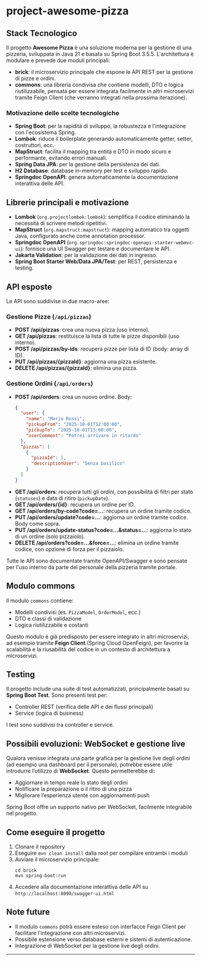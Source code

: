 # project-awesome-pizza

## Stack Tecnologico

Il progetto **Awesome Pizza** è una soluzione moderna per la gestione di una pizzeria, sviluppata in Java 21 e basata su Spring Boot 3.5.5. L'architettura è modulare e prevede due moduli principali:
- **brick**: il microservizio principale che espone le API REST per la gestione di pizze e ordini.
- **commons**: una libreria condivisa che contiene modelli, DTO e logica riutilizzabile, pensata per essere integrata facilmente in altri microservizi tramite Feign Client (che verranno integrati nella prossima iterazione).

### Motivazione delle scelte tecnologiche
- **Spring Boot**: per la rapidità di sviluppo, la robustezza e l'integrazione con l'ecosistema Spring.
- **Lombok**: riduce il boilerplate generando automaticamente getter, setter, costruttori, ecc.
- **MapStruct**: facilita il mapping tra entità e DTO in modo sicuro e performante, evitando errori manuali.
- **Spring Data JPA**: per la gestione della persistenza dei dati.
- **H2 Database**: database in-memory per test e sviluppo rapido.
- **Springdoc OpenAPI**: genera automaticamente la documentazione interattiva delle API.

## Librerie principali e motivazione
- **Lombok** (`org.projectlombok:lombok`): semplifica il codice eliminando la necessità di scrivere metodi ripetitivi.
- **MapStruct** (`org.mapstruct:mapstruct`): mapping automatico tra oggetti Java, configurato anche come annotation processor.
- **Springdoc OpenAPI** (`org.springdoc:springdoc-openapi-starter-webmvc-ui`): fornisce una UI Swagger per testare e documentare le API.
- **Jakarta Validation**: per la validazione dei dati in ingresso.
- **Spring Boot Starter Web/Data JPA/Test**: per REST, persistenza e testing.

## API esposte
Le API sono suddivise in due macro-aree:

### Gestione Pizze (`/api/pizzas`)
- **POST /api/pizzas**: crea una nuova pizza (uso interno).
- **GET /api/pizzas**: restituisce la lista di tutte le pizze disponibili (uso interno).
- **POST /api/pizzas/by-ids**: recupera pizze per lista di ID (body: array di ID).
- **PUT /api/pizzas/{pizzaId}**: aggiorna una pizza esistente.
- **DELETE /api/pizzas/{pizzaId}**: elimina una pizza.

### Gestione Ordini (`/api/orders`)
- **POST /api/orders**: crea un nuovo ordine. Body:
  ```json
  {
    "user": {
      "name": "Mario Rossi",
      "pickupFrom": "2025-10-01T12:00:00",
      "pickupTo": "2025-10-01T13:00:00",
      "userComment": "Potrei arrivare in ritardo"
    },
    "pizzas": [
      {
        "pizzaId": 1,
        "descriptionUser": "Senza basilico"
      }
    ]
  }
  ```
- **GET /api/orders**: recupera tutti gli ordini, con possibilità di filtri per stato (`statuses`) e data di ritiro (`pickupDate`).
- **GET /api/orders/{id}**: recupera un ordine per ID.
- **GET /api/orders/by-code?code=...**: recupera un ordine tramite codice.
- **PUT /api/orders/update?code=...**: aggiorna un ordine tramite codice. Body come sopra.
- **PUT /api/orders/update-status?code=...&status=...**: aggiorna lo stato di un ordine (solo pizzaiolo).
- **DELETE /api/orders?code=...&force=...**: elimina un ordine tramite codice, con opzione di forza per il pizzaiolo.

Tutte le API sono documentate tramite OpenAPI/Swagger e sono pensate per l'uso interno da parte del personale della pizzeria tramite portale.

## Modulo commons
Il modulo `commons` contiene:
- Modelli condivisi (es. `PizzaModel`, `OrderModel`, ecc.)
- DTO e classi di validazione
- Logica riutilizzabile e costanti

Questo modulo è già predisposto per essere integrato in altri microservizi, ad esempio tramite **Feign Client** (Spring Cloud OpenFeign), per favorire la scalabilità e la riusabilità del codice in un contesto di architettura a microservizi.

## Testing
Il progetto include una suite di test automatizzati, principalmente basati su **Spring Boot Test**. Sono presenti test per:
- Controller REST (verifica delle API e dei flussi principali)
- Service (logica di business)

I test sono suddivisi tra controller e service.

## Possibili evoluzioni: WebSocket e gestione live
Qualora venisse integrata una parte grafica per la gestione live degli ordini (ad esempio una dashboard per il personale), potrebbe essere utile introdurre l’utilizzo di **WebSocket**. Questo permetterebbe di:
- Aggiornare in tempo reale lo stato degli ordini
- Notificare la preparazione o il ritiro di una pizza
- Migliorare l’esperienza utente con aggiornamenti push

Spring Boot offre un supporto nativo per WebSocket, facilmente integrabile nel progetto.

## Come eseguire il progetto
1. Clonare il repository
2. Eseguire `mvn clean install` dalla root per compilare entrambi i moduli
3. Avviare il microservizio principale:
   ```
   cd brick
   mvn spring-boot:run
   ```
4. Accedere alla documentazione interattiva delle API su `http://localhost:8090/swagger-ui.html`

## Note future
- Il modulo `commons` potrà essere esteso con interfacce Feign Client per facilitare l'integrazione con altri microservizi.
- Possibile estensione verso database esterni e sistemi di autenticazione.
- Integrazione di WebSocket per la gestione live degli ordini.

---
